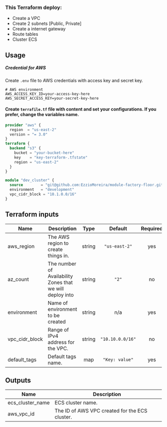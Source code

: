 ### This Terraform deploy:

* Create a VPC
* Create 2 subnets [Public, Private]
* Create a internet gateway
* Route tables
* Cluster ECS

## Usage
##### Credential for AWS
Create ```.env``` file to AWS credentials with access key and secret key.
```shell
# AWS environment
AWS_ACCESS_KEY_ID=your-access-key-here
AWS_SECRET_ACCESS_KEY=your-secret-key-here
```
#### Create ```terrafile.tf``` file with content and set your configurations. If you prefer, change the variables name.
```terraform
provider "aws" {
  region  = "us-east-2"
  version = "= 3.0"
}
terraform {
  backend "s3" {
    bucket = "your-bucket-here"
    key    = "key-terraform-.tfstate"
    region = "us-east-2"
  }
}

module "dev_cluster" {
  source        = "git@github.com:EzzioMoreira/module-factory-floor.git?ref=v1.0"
  environment   = "development"
  vpc_cidr_block = "10.1.0.0/16"
}
```

## Terraform inputs

| Name | Description | Type | Default | Required |
|------|-------------|:----:|:-----:|:-----:|
| aws\_region | The AWS region to create things in. | string | `"us-east-2"` | yes |
| az\_count | The number of Availability Zones that we will deploy into | string | `"2"` | no |
| environment | Name of environment to be created | string | n/a | yes |
| vpc\_cidr\_block | Range of IPv4 address for the VPC. | string | `"10.10.0.0/16"` | no |
| default\_tags | Default tags name. | map | `"Key: value"` | yes |

## Outputs

| Name | Description |
|------|-------------|
| ecs_cluster_name | ECS cluster name. |
| aws\_vpc\_id | The ID of AWS VPC created for the ECS cluster. ||
